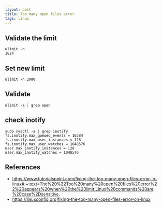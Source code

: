 ```yaml
---
layout: post
title: Too many open files error
tags: linux
---
```


## Validate the limit
```
ulimit -n 
1024 
```

## Set new limit
```
ulimit -n 2000
```

## Validate
```
ulimit -a | grep open
```

## check inotify
```
sudo sysctl -a | grep inotify
fs.inotify.max_queued_events = 16384
fs.inotify.max_user_instances = 128
fs.inotify.max_user_watches = 1048576
user.max_inotify_instances = 128
user.max_inotify_watches = 1048576
```

## References
- https://www.tutorialspoint.com/fixing-the-too-many-open-files-error-in-linux#:~:text=The%20%22Too%20many%20open%20files%20error%22%20appears%20when%20the%20limit,Linux%20commands%20are%20case%2Dsensitive.
- https://linuxconfig.org/fixing-the-too-many-open-files-error-on-linux
